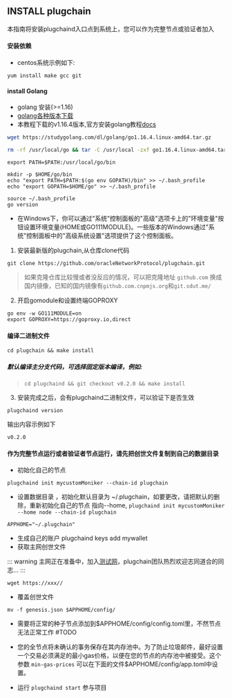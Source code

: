 ## INSTALL plugchain
本指南将安装plugchaind入口点到系统上，您可以作为完整节点或验证者加入
#### 安装依赖
- centos系统示例如下:
```
yum install make gcc git
```
#### install Golang
- golang 安装(>=1.16)
- [golang各种版本下载](https://studygolang.com/dl)
- 本教程下载的v1.16.4版本,官方安装golang教程[docs](https://golang.org/doc/install)
```sh
wget https://studygolang.com/dl/golang/go1.16.4.linux-amd64.tar.gz
```
```sh
rm -rf /usr/local/go && tar -C /usr/local -zxf go1.16.4.linux-amd64.tar.gz
```
```
export PATH=$PATH:/usr/local/go/bin 
```
```
mkdir -p $HOME/go/bin
echo "export PATH=$PATH:$(go env GOPATH)/bin" >> ~/.bash_profile
echo "export GOPATH=$HOME/go" >> ~/.bash_profile
```

```
source ~/.bash_profile
go version
```
- 在Windows下，你可以通过"系统"控制面板的"高级"选项卡上的"环境变量"按钮设置环境变量(HOME或GO111MODULE)。一些版本的Windows通过"系统"控制面板中的"高级系统设置"选项提供了这个控制面板。

1.  安装最新版的plugchain,从仓库clone代码
```
git clone https://github.com/oracleNetworkProtocol/plugchain.git
```
> 如果克隆仓库比较慢或者没反应的情况，可以把克隆地址 `github.com` 换成国内镜像，已知的国内镜像有`github.com.cnpmjs.org`和`git.sdut.me/`

2.  开启gomodule和设置终端GOPROXY
```
go env -w GO111MODULE=on
export GOPROXY=https://goproxy.io,direct
```
#### 编译二进制文件
```shell
cd plugchain && make install
```
##### 默认编译主分支代码，可选择固定版本编译，例如: 
> `cd plugchaind && git checkout v0.2.0 && make install`
3. 安装完成之后，会有plugchaind二进制文件，可以验证下是否生效
```
plugchaind version
```
输出内容示例如下
```
v0.2.0
```
#### 作为完整节点运行或者验证者节点运行，请先把创世文件复制到自己的数据目录
- 初始化自己的节点
```
plugchaind init mycustomMoniker --chain-id plugchain
```

- 设置数据目录 ，初始化默认目录为 ~/.plugchain，如要更改，请把默认的删除，重新初始化自己的节点 指向--home, `plugchaind init mycustomMoniker --home node --chain-id plugchain`

```shell
APPHOME="~/.plugchain"
```
- 生成自己的账户
plugchaind keys add mywallet
- 获取主网创世文件

::: warning
主网正在准备中，加入[测试网](/tutorial/cn/testnet.md)，plugchain团队热烈欢迎志同道合的同志...
:::
```
wget https://xxx//
```
- 覆盖创世文件
```
mv -f genesis.json $APPHOME/config/
```
- 需要将正常的种子节点添加到$APPHOME/config/config.toml里，不然节点无法正常工作 #TODO


- 您的全节点将未确认的事务保存在其内存池中。为了防止垃圾邮件，最好设置一个交易必须满足的最小gas价格，以便在您的节点的内存池中被接受。这个参数 `min-gas-prices` 可以在下面的文件$APPHOME/config/app.toml中设置。

- 运行 `plugchaind start` 参与项目
